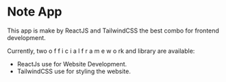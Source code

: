 # Note App

This app is make by ReactJS and TailwindCSS the best combo for frontend development.

Currently, two o f f i c i a l  f r a m e w o rk and library are available:

- ReactJs use for Website Development.
- TailwindCSS use for styling the website.
